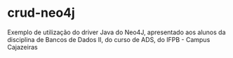 # crud-neo4j

Exemplo de utilização do driver Java do Neo4J, apresentado aos alunos da disciplina de Bancos de Dados II, do curso de ADS, do IFPB - Campus Cajazeiras
